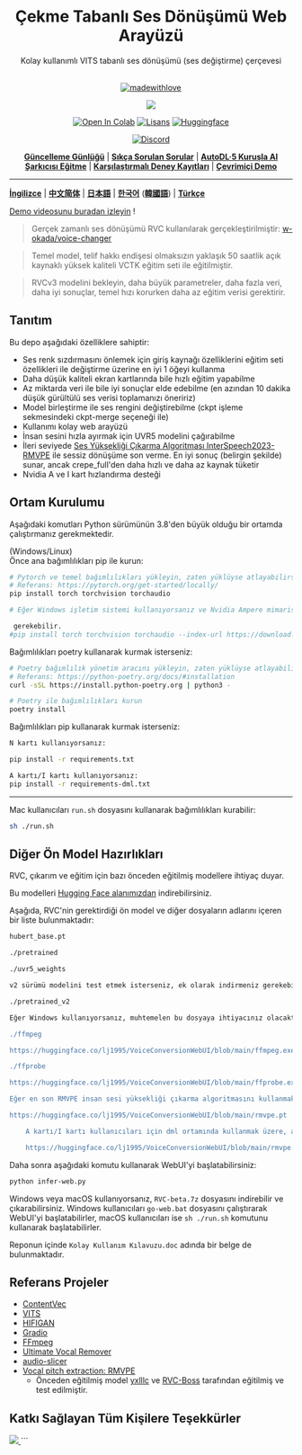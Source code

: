 

<div align="center">

<h1>Çekme Tabanlı Ses Dönüşümü Web Arayüzü</h1>
Kolay kullanımlı VITS tabanlı ses dönüşümü (ses değiştirme) çerçevesi<br><br>

[![madewithlove](https://img.shields.io/badge/made_with-%E2%9D%A4-red?style=for-the-badge&labelColor=orange
)](https://github.com/RVC-Project/Retrieval-based-Voice-Conversion-WebUI)

<img src="https://counter.seku.su/cmoe?name=rvc&theme=r34" /><br>

[![Open In Colab](https://img.shields.io/badge/Colab-F9AB00?style=for-the-badge&logo=googlecolab&color=525252)](https://colab.research.google.com/github/RVC-Project/Retrieval-based-Voice-Conversion-WebUI/blob/main/Retrieval_based_Voice_Conversion_WebUI.ipynb)
[![Lisans](https://img.shields.io/badge/LICENSE-MIT-green.svg?style=for-the-badge)](https://github.com/RVC-Project/Retrieval-based-Voice-Conversion-WebUI/blob/main/LICENSE)
[![Huggingface](https://img.shields.io/badge/🤗%20-Spaces-yellow.svg?style=for-the-badge)](https://huggingface.co/lj1995/VoiceConversionWebUI/tree/main/)

[![Discord](https://img.shields.io/badge/RVC%20Geliştiricileri-Discord-7289DA?style=for-the-badge&logo=discord&logoColor=white)](https://discord.gg/HcsmBBGyVk)

[**Güncelleme Günlüğü**](https://github.com/RVC-Project/Retrieval-based-Voice-Conversion-WebUI/blob/main/docs/Changelog_TR.md) | [**Sıkça Sorulan Sorular**](https://github.com/RVC-Project/Retrieval-based-Voice-Conversion-WebUI/wiki/S%C4%B1k%C3%A7a-Sorulan-Sorular) | [**AutoDL·5 Kuruşla AI Şarkıcısı Eğitme**](https://github.com/RVC-Project/Retrieval-based-Voice-Conversion-WebUI/wiki/Autodl%E2%80%A25-Kuru%C5%9Fla-AI-%C5%9Eark%C4%B1c%C4%B1s%C4%B1-E%C4%9Fitme) | [**Karşılaştırmalı Deney Kayıtları**](https://github.com/RVC-Project/Retrieval-based-Voice-Conversion-WebUI/wiki/Autodl%E2%80%A25-Kuru%C5%9Fla-AI-%C5%9Eark%C4%B1c%C4%B1s%C4%B1-E%C4%9Fitme) | [**Çevrimiçi Demo**](https://huggingface.co/spaces/Ricecake123/RVC-demo)

</div>

------

[**İngilizce**](./docs/README.en.md) | [**中文简体**](./README.md) | [**日本語**](./docs/README.ja.md) | [**한국어**](./docs/README.ko.md) ([**韓國語**](./docs/README.ko.han.md)) | [**Türkçe**](./docs/README.tr.md)

[Demo videosunu buradan izleyin](https://www.bilibili.com/video/BV1pm4y1z7Gm/) !

> Gerçek zamanlı ses dönüşümü RVC kullanılarak gerçekleştirilmiştir: [w-okada/voice-changer](https://github.com/w-okada/voice-changer)

> Temel model, telif hakkı endişesi olmaksızın yaklaşık 50 saatlik açık kaynaklı yüksek kaliteli VCTK eğitim seti ile eğitilmiştir. 

> RVCv3 modelini bekleyin, daha büyük parametreler, daha fazla veri, daha iyi sonuçlar, temel hızı korurken daha az eğitim verisi gerektirir.

## Tanıtım
Bu depo aşağıdaki özelliklere sahiptir:
+ Ses renk sızdırmasını önlemek için giriş kaynağı özelliklerini eğitim seti özellikleri ile değiştirme üzerine en iyi 1 öğeyi kullanma
+ Daha düşük kaliteli ekran kartlarında bile hızlı eğitim yapabilme
+ Az miktarda veri ile bile iyi sonuçlar elde edebilme (en azından 10 dakika düşük gürültülü ses verisi toplamanızı öneririz)
+ Model birleştirme ile ses rengini değiştirebilme (ckpt işleme sekmesindeki ckpt-merge seçeneği ile)
+ Kullanımı kolay web arayüzü
+ İnsan sesini hızla ayırmak için UVR5 modelini çağırabilme
+ İleri seviyede [Ses Yüksekliği Çıkarma Algoritması InterSpeech2023-RMVPE](#Referans-Projeler) ile sessiz dönüşüme son verme. En iyi sonuç (belirgin şekilde) sunar, ancak crepe_full'den daha hızlı ve daha az kaynak tüketir
+ Nvidia A ve I kart hızlandırma desteği

## Ortam Kurulumu
Aşağıdaki komutları Python sürümünün 3.8'den büyük olduğu bir ortamda çalıştırmanız gerekmektedir.  

(Windows/Linux)  
Önce ana bağımlılıkları pip ile kurun:
```bash
# Pytorch ve temel bağımlılıkları yükleyin, zaten yüklüyse atlayabilirsiniz
# Referans: https://pytorch.org/get-started/locally/
pip install torch torchvision torchaudio

# Eğer Windows işletim sistemi kullanıyorsanız ve Nvidia Ampere mimarisine (RTX30xx) sahipseniz, #21 numaralı işlemin deneyimine göre, pytorch'un doğru cuda sürümünü belirtmeniz

 gerekebilir.
#pip install torch torchvision torchaudio --index-url https://download.pytorch.org/whl/cu117
```

Bağımlılıkları poetry kullanarak kurmak isterseniz:
```bash
# Poetry bağımlılık yönetim aracını yükleyin, zaten yüklüyse atlayabilirsiniz
# Referans: https://python-poetry.org/docs/#installation
curl -sSL https://install.python-poetry.org | python3 -

# Poetry ile bağımlılıkları kurun
poetry install
```

Bağımlılıkları pip kullanarak kurmak isterseniz:
```bash
N kartı kullanıyorsanız:

pip install -r requirements.txt

A kartı/I kartı kullanıyorsanız:
pip install -r requirements-dml.txt

```

------
Mac kullanıcıları `run.sh` dosyasını kullanarak bağımlılıkları kurabilir:
```bash
sh ./run.sh
```

## Diğer Ön Model Hazırlıkları
RVC, çıkarım ve eğitim için bazı önceden eğitilmiş modellere ihtiyaç duyar.

Bu modelleri [Hugging Face alanımızdan](https://huggingface.co/lj1995/VoiceConversionWebUI/tree/main/) indirebilirsiniz.

Aşağıda, RVC'nin gerektirdiği ön model ve diğer dosyaların adlarını içeren bir liste bulunmaktadır:
```bash
hubert_base.pt

./pretrained 

./uvr5_weights

v2 sürümü modelini test etmek isterseniz, ek olarak indirmeniz gerekebilir

./pretrained_v2 

Eğer Windows kullanıyorsanız, muhtemelen bu dosyaya ihtiyacınız olacaktır. Ffmpeg ve ffprobe zaten kuruluysa bu adımı atlayabilirsiniz; Ubuntu/Debian kullanıcıları apt install ffmpeg komutunu kullanarak bu kütüphaneleri kurabilirler, Mac kullanıcıları ise brew install ffmpeg komutunu kullanarak kurabilirler (önceden Brew'ı kurmanız gerekebilir).

./ffmpeg

https://huggingface.co/lj1995/VoiceConversionWebUI/blob/main/ffmpeg.exe

./ffprobe

https://huggingface.co/lj1995/VoiceConversionWebUI/blob/main/ffprobe.exe

Eğer en son RMVPE insan sesi yüksekliği çıkarma algoritmasını kullanmak isterseniz, ses yüksekliği çıkarma modeli parametrelerini indirip RVC ana dizinine koymalısınız.

https://huggingface.co/lj1995/VoiceConversionWebUI/blob/main/rmvpe.pt

    A kartı/I kartı kullanıcıları için dml ortamında kullanmak üzere, aşağıdaki dosyayı indirin

    https://huggingface.co/lj1995/VoiceConversionWebUI/blob/main/rmvpe.onnx

```
Daha sonra aşağıdaki komutu kullanarak WebUI'yi başlatabilirsiniz:
```bash
python infer-web.py
```

Windows veya macOS kullanıyorsanız, `RVC-beta.7z` dosyasını indirebilir ve çıkarabilirsiniz. Windows kullanıcıları `go-web.bat` dosyasını çalıştırarak WebUI'yi başlatabilirler, macOS kullanıcıları ise `sh ./run.sh` komutunu kullanarak başlatabilirler.

Reponun içinde `Kolay Kullanım Kılavuzu.doc` adında bir belge de bulunmaktadır.

## Referans Projeler
+ [ContentVec](https://github.com/auspicious3000/contentvec/)
+ [VITS](https://github.com/jaywalnut310/vits)
+ [HIFIGAN](https://github.com/jik876/hifi-gan)
+ [Gradio](https://github.com/gradio-app/gradio)
+ [FFmpeg](https://github.com/FFmpeg/FFmpeg)
+ [Ultimate Vocal Remover](https://github.com/Anjok07/ultimatevocalremovergui)
+ [audio-slicer](https://github.com/openvpi/audio-slicer)
+ [Vocal pitch extraction: RMVPE](https://github.com/Dream-High/RMVPE)
  + Önceden eğitilmiş model [yxlllc](https://github.com/yxlllc/RMVPE) ve [RVC-Boss](https://github.com/RVC-Boss) tarafından eğitilmiş ve test edilmiştir.

## Katkı Sağlayan Tüm Kişilere Teşekkürler
<a href="https://github.com/RVC-Project/Retrieval-based-Voice-Conversion-WebUI/graphs/contributors" target="_blank">
  <img src="https://contrib.rocks/image?repo=RVC-Project/Retrieval-based-Voice-Conversion-WebUI" />
</a>
```
